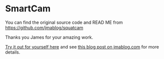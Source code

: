 # SmartCam

You can find the original source code and READ ME from https://github.com/jmablog/squatcam

Thanks you James for your amazing work.

[Try it out for yourself here](https://jmablog.com/post/posenet-app/) and see [this blog post on jmablog.com](https://jmablog.com/post/posenet-app/) for more details.
